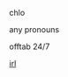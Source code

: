 <p>chlo</p>

<p>any pronouns</p>

<p>offtab 24/7</p>

<p><a href="https://okegom.fandom.com/wiki/Chlomaki">irl</a></p>
